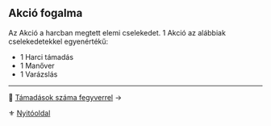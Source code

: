 ## Akció fogalma

Az Akció a harcban megtett elemi cselekedet. 1 Akció az alábbiak cselekedetekkel egyenértékű:
- 1 Harci támadás
- 1 Manőver
- 1 Varázslás

---

🔗 [Támadások száma fegyverrel](063_06_tamadasok_szama_fegyverrel.md) →

⚜️ [Nyitóoldal](start.md)